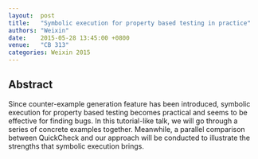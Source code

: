 ```yaml
--- 
layout:  post 
title:   "Symbolic execution for property based testing in practice"
authors: "Weixin"
date:    2015-05-28 13:45:00 +0800
venue:   "CB 313"
categories: Weixin 2015
--- 
```

## Abstract

Since counter-example generation feature has been introduced, symbolic
execution for property based testing becomes practical and seems to be
effective for finding bugs. In this tutorial-like talk, we will go
through a series of concrete examples together. Meanwhile, a parallel
comparison between QuickCheck and our approach will be conducted to
illustrate the strengths that symbolic execution brings.

